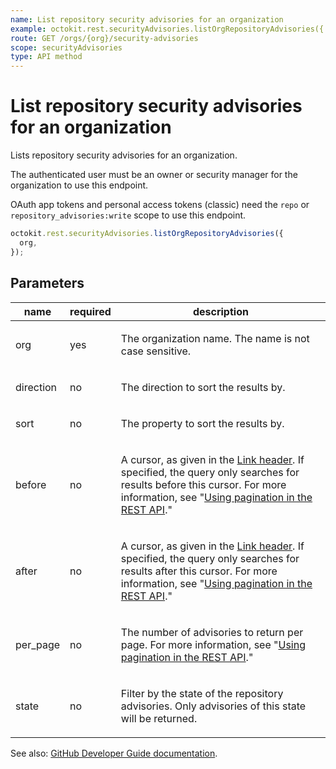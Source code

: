 ```yaml
---
name: List repository security advisories for an organization
example: octokit.rest.securityAdvisories.listOrgRepositoryAdvisories({ org })
route: GET /orgs/{org}/security-advisories
scope: securityAdvisories
type: API method
---
```


# List repository security advisories for an organization

Lists repository security advisories for an organization.

The authenticated user must be an owner or security manager for the organization to use this endpoint.

OAuth app tokens and personal access tokens (classic) need the `repo` or `repository_advisories:write` scope to use this endpoint.

```js
octokit.rest.securityAdvisories.listOrgRepositoryAdvisories({
  org,
});
```

## Parameters

<table>
  <thead>
    <tr>
      <th>name</th>
      <th>required</th>
      <th>description</th>
    </tr>
  </thead>
  <tbody>
    <tr><td>org</td><td>yes</td><td>

The organization name. The name is not case sensitive.

</td></tr>
<tr><td>direction</td><td>no</td><td>

The direction to sort the results by.

</td></tr>
<tr><td>sort</td><td>no</td><td>

The property to sort the results by.

</td></tr>
<tr><td>before</td><td>no</td><td>

A cursor, as given in the [Link header](https://docs.github.com/rest/guides/using-pagination-in-the-rest-api#using-link-headers). If specified, the query only searches for results before this cursor. For more information, see "[Using pagination in the REST API](https://docs.github.com/rest/using-the-rest-api/using-pagination-in-the-rest-api)."

</td></tr>
<tr><td>after</td><td>no</td><td>

A cursor, as given in the [Link header](https://docs.github.com/rest/guides/using-pagination-in-the-rest-api#using-link-headers). If specified, the query only searches for results after this cursor. For more information, see "[Using pagination in the REST API](https://docs.github.com/rest/using-the-rest-api/using-pagination-in-the-rest-api)."

</td></tr>
<tr><td>per_page</td><td>no</td><td>

The number of advisories to return per page. For more information, see "[Using pagination in the REST API](https://docs.github.com/rest/using-the-rest-api/using-pagination-in-the-rest-api)."

</td></tr>
<tr><td>state</td><td>no</td><td>

Filter by the state of the repository advisories. Only advisories of this state will be returned.

</td></tr>
  </tbody>
</table>

See also: [GitHub Developer Guide documentation](https://docs.github.com/rest/security-advisories/repository-advisories#list-repository-security-advisories-for-an-organization).
